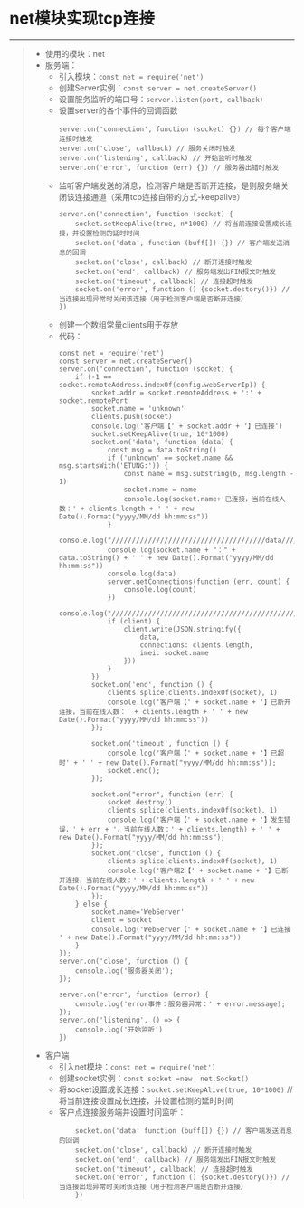 # net模块实现tcp连接
***
>* 使用的模块：net  
>* 服务端：
>   * 引入模块：```const net = require('net')```  
>   * 创建Server实例：```const server = net.createServer()```  
>   * 设置服务监听的端口号：```server.listen(port, callback)```  
>   * 设置server的各个事件的回调函数
>       ```
>       server.on('connection', function (socket) {}) // 每个客户端连接时触发
>       server.on('close', callback) // 服务关闭时触发
>       server.on('listening', callback) // 开始监听时触发
>       server.on('error', function (err) {}) // 服务器出错时触发
>       ```
>   * 监听客户端发送的消息，检测客户端是否断开连接，是则服务端关闭该连接通道（采用tcp连接自带的方式-keepalive）
>       ```
>       server.on('connection', function (socket) {
>           socket.setKeepAlive(true, n*1000) // 将当前连接设置成长连接，并设置检测的延时时间
>           socket.on('data', function (buff[]) {}) // 客户端发送消息的回调  
>           socket.on('close', callback) // 断开连接时触发
>           socket.on('end', callback) // 服务端发出FIN报文时触发
>           socket.on('timeout', callback) // 连接超时触发
>           socket.on('error', function () {socket.destory()}) // 当连接出现异常时关闭该连接（用于检测客户端是否断开连接）
>       })
>       ```
>   * 创建一个数组常量clients用于存放
>   * 代码：
>       ```
>       const net = require('net')
>       const server = net.createServer()
>       server.on('connection', function (socket) {
>           if (-1 == socket.remoteAddress.indexOf(config.webServerIp)) {
>               socket.addr = socket.remoteAddress + ':' + socket.remotePort
>               socket.name = 'unknown'
>               clients.push(socket)
>               console.log('客户端【' + socket.addr + '】已连接')
>               socket.setKeepAlive(true, 10*1000)
>               socket.on('data', function (data) {
>                   const msg = data.toString()
>                   if ('unknown' == socket.name && msg.startsWith('ETUNG:')) {
>                       const name = msg.substring(6, msg.length - 1)
>                       socket.name = name
>                       console.log(socket.name+'已连接，当前在线人数：' + clients.length + ' ' + new Date().Format("yyyy/MM/dd hh:mm:ss"))
>                   }
>                   console.log("//////////////////////////////////////data////////////////////////////////////////////")
>                   console.log(socket.name + "：" + data.toString() + ' ' + new Date().Format("yyyy/MM/dd hh:mm:ss"))
>                   console.log(data)
>                   server.getConnections(function (err, count) {
>                       console.log(count)
>                   })
>                   console.log("//////////////////////////////////////////////////////////////////////////////////////")
>                   if (client) {
>                       client.write(JSON.stringify({
>                           data,
>                           connections: clients.length,
>                           imei: socket.name
>                       }))
>                   }
>               })
>               socket.on('end', function () {
>                   clients.splice(clients.indexOf(socket), 1)
>                   console.log('客户端【' + socket.name + '】已断开连接，当前在线人数：' + clients.length + ' ' + new Date().Format("yyyy/MM/dd hh:mm:ss"))
>               });
>       
>               socket.on('timeout', function () {
>                   console.log('客户端【' + socket.name + '】已超时' + ' ' + new Date().Format("yyyy/MM/dd hh:mm:ss"));
>                   socket.end();
>               });
>       
>               socket.on("error", function (err) {
>                   socket.destroy()
>                   clients.splice(clients.indexOf(socket), 1)
>                   console.log('客户端【' + socket.name + '】发生错误，' + err + '，当前在线人数：' + clients.length) + ' ' + new Date().Format("yyyy/MM/dd hh:mm:ss");
>               });
>               socket.on("close", function () {
>                   clients.splice(clients.indexOf(socket), 1)
>                   console.log('客户端2【' + socket.name + '】已断开连接，当前在线人数：' + clients.length + ' ' + new Date().Format("yyyy/MM/dd hh:mm:ss"))
>               });
>           } else {
>               socket.name='WebServer'
>               client = socket
>               console.log('WebServer【' + socket.name + '】已连接 ' + new Date().Format("yyyy/MM/dd hh:mm:ss"))
>           }
>       });
>       server.on('close', function () {
>           console.log('服务器关闭');
>       });
>       
>       server.on('error', function (error) {
>           console.log('error事件：服务器异常：' + error.message);
>       });
>       server.on('listening', () => {
>           console.log('开始监听')
>       })
>       ```
>* 客户端
>   * 引入net模块：```const net = require('net')```  
>   * 创建socket实例：```const socket =new  net.Socket()```  
>   * 将socket设置成长连接：```socket.setKeepAlive(true, 10*1000)``` // 将当前连接设置成长连接，并设置检测的延时时间
>   * 客户点连接服务端并设置时间监听：
>       ```socket.connect(port, () => {
>           socket.on('data' function (buff[]) {}) // 客户端发送消息的回调  
>           socket.on('close', callback) // 断开连接时触发
>           socket.on('end', callback) // 服务端发出FIN报文时触发
>           socket.on('timeout', callback) // 连接超时触发
>           socket.on('error', function () {socket.destory()}) // 当连接出现异常时关闭该连接（用于检测客户端是否断开连接）
>           })
>       ```

